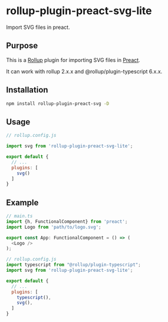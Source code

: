 # rollup-plugin-preact-svg-lite

Import SVG files in preact.

## Purpose

This is a <a href="http://rollupjs.org/" target="_blank">Rollup</a> plugin for importing SVG files in <a href="http://preactjs.com/" target="_blank">Preact</a>.

It can work with rollup 2.x.x and @rollup/plugin-typescript 6.x.x.

## Installation

```bash
npm install rollup-plugin-preact-svg -D
```

## Usage

```javascript
// rollup.config.js

import svg from 'rollup-plugin-preact-svg-lite';

export default {
  // ...
  plugins: [
    svg()
  ]
}
```

## Example

```javascript
// main.ts
import {h, FunctionalComponent} from 'preact';
import Logo from 'path/to/logo.svg';

export const App: FunctionalComponent = () => (
  <Logo />
);
```

```javascript
// rollup.config.js
import typescript from "@rollup/plugin-typescript";
import svg from 'rollup-plugin-preact-svg-lite';

export default {
  // ...
  plugins: [
    typescript(),
    svg(),
  ]
}
```
